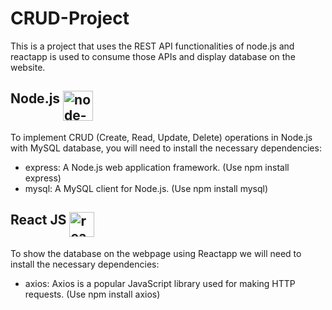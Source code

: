 # CRUD-Project
This is a project that uses the REST API functionalities of node.js and reactapp is used to consume those APIs and display database on the website.

## Node.js <img width="48" height="48" src="https://img.icons8.com/fluency/48/node-js.png" alt="node-js" style="vertical-align:top"/>
To implement CRUD (Create, Read, Update, Delete) operations in Node.js with MySQL database, you will need to install the necessary dependencies:
   - express: A Node.js web application framework. (Use npm install express)
   - mysql: A MySQL client for Node.js. (Use npm install mysql)

## React JS <img width="40" style="vertical-align:top" height="40" src="https://img.icons8.com/ultraviolet/40/react--v1.png" alt="react--v1"/>
To show the database on the webpage using Reactapp we will need to install the necessary dependencies:
   - axios: Axios is a popular JavaScript library used for making HTTP requests. (Use npm install axios)


